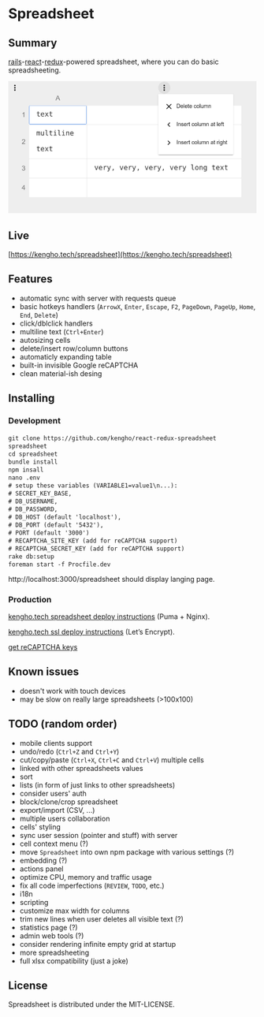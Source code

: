 # Spreadsheet

## Summary

[rails](http://rubyonrails.org/)-[react](https://facebook.github.io/react/)-[redux](http://redux.js.org/docs/introduction/)-powered spreadsheet, where you can do basic spreadsheeting.

![main view](/doc/img/main.png?raw=true)

## Live

[https://kengho.tech/spreadsheet](https://kengho.tech/spreadsheet)

## Features

* automatic sync with server with requests queue
* basic hotkeys handlers (`ArrowX`, `Enter`, `Escape`, `F2`, `PageDown`, `PageUp`, `Home`, `End`, `Delete`)
* click/dblclick handlers
* multiline text (`Ctrl+Enter`)
* autosizing cells
* delete/insert row/column buttons
* automaticly expanding table
* built-in invisible Google reCAPTCHA
* clean material-ish desing

## Installing

### Development

```
git clone https://github.com/kengho/react-redux-spreadsheet spreadsheet
cd spreadsheet
bundle install
npm insall
nano .env
# setup these variables (VARIABLE1=value1\n...):
# SECRET_KEY_BASE,
# DB_USERNAME,
# DB_PASSWORD,
# DB_HOST (default 'localhost'),
# DB_PORT (default '5432'),
# PORT (default '3000')
# RECAPTCHA_SITE_KEY (add for reCAPTCHA support)
# RECAPTCHA_SECRET_KEY (add for reCAPTCHA support)
rake db:setup
foreman start -f Procfile.dev
```
http://localhost:3000/spreadsheet should display langing page.

### Production

[kengho.tech spreadsheet deploy instructions](https://gist.github.com/kengho/33a3e3da78006be1c9176af419f77063) (Puma + Nginx).

[kengho.tech ssl deploy instructions](https://gist.github.com/kengho/35114761b5ba338ed260a20c063df209) (Let’s Encrypt).

[get reCAPTCHA keys](https://www.google.com/recaptcha/admin)

## Known issues

* doesn't work with touch devices
* may be slow on really large spreadsheets (>100x100)

## TODO (random order)

* mobile clients support
* undo/redo (`Ctrl+Z` and `Ctrl+Y`)
* cut/copy/paste (`Ctrl+X`, `Ctrl+C` and `Ctrl+V`) multiple cells
* linked with other spreadsheets values
* sort
* lists (in form of just links to other spreadsheets)
* consider users' auth
* block/clone/crop spreadsheet
* export/import (CSV, ...)
* multiple users collaboration
* cells' styling
* sync user session (pointer and stuff) with server
* cell context menu (?)
* move `Spreadsheet` into own npm package with various settings (?)
* embedding (?)
* actions panel
* optimize CPU, memory and traffic usage
* fix all code imperfections (`REVIEW`, `TODO`, etc.)
* i18n
* scripting
* customize max width for columns
* trim new lines when user deletes all visible text (?)
* statistics page (?)
* admin web tools (?)
* consider rendering infinite empty grid at startup
* more spreadsheeting
* full xlsx compatibility (just a joke)

## License

Spreadsheet is distributed under the MIT-LICENSE.
